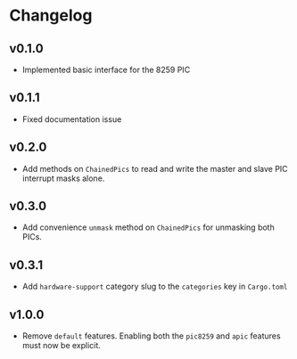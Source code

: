 # Changelog

## v0.1.0

- Implemented basic interface for the 8259 PIC

## v0.1.1

- Fixed documentation issue

## v0.2.0

- Add methods on `ChainedPics` to read and write the master and slave PIC interrupt masks alone.

## v0.3.0

- Add convenience `unmask` method on `ChainedPics` for unmasking both PICs.

## v0.3.1

- Add `hardware-support` category slug to the `categories` key in `Cargo.toml`

## v1.0.0

- Remove `default` features. Enabling both the `pic8259` and `apic` features must now be explicit.
